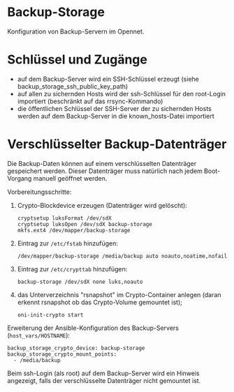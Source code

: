 # Backup-Storage
Konfiguration von Backup-Servern im Opennet.

# Schlüssel und Zugänge
* auf dem Backup-Server wird ein SSH-Schlüssel erzeugt (siehe backup_storage_ssh_public_key_path)
* auf allen zu sichernden Hosts wird der ssh-Schlüssel für den root-Login importiert (beschränkt
  auf das rrsync-Kommando)
* die öffentlichen Schlüssel der SSH-Server der zu sichernden Hosts werden auf dem Backup-Server
  in die known_hosts-Datei importiert

# Verschlüsselter Backup-Datenträger
Die Backup-Daten können auf einem verschlüsselten Datenträger gespeichert werden. Dieser
Datenträger muss natürlich nach jedem Boot-Vorgang manuell geöffnet werden.

Vorbereitungsschritte:
1. Crypto-Blockdevice erzeugen (Datenträger wird gelöscht):
   ```
   cryptsetup luksFormat /dev/sdX
   cryptsetup luksOpen /dev/sdX backup-storage
   mkfs.ext4 /dev/mapper/backup-storage
   ```
2. Eintrag zur `/etc/fstab` hinzufügen:
   ```
   /dev/mapper/backup-storage /media/backup auto noauto,noatime,nofail
   ```
3. Eintrag zur `/etc/crypttab` hinzufügen:
   ```
   backup-storage /dev/sdX none luks,noauto
   ```
4. das Unterverzeichnis "rsnapshot" im Crypto-Container anlegen (daran erkennt rsnapshot ob das Crypto-Volume gemountet ist);
   ```
   oni-init-crypto start
   ```

Erweiterung der Ansible-Konfiguration des Backup-Servers (`host_vars/HOSTNAME`):
```
backup_storage_crypto_device: backup-storage
backup_storage_crypto_mount_points:
  - /media/backup
```

Beim ssh-Login (als root) auf dem Backup-Server wird ein Hinweis angezeigt, falls der verschlüsselte Datenträger nicht gemountet ist.
